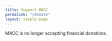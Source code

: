 ```yaml
---
title: Support MACC
permalink: "/donate"
layout: simple-page
---
```


MACC is no longer accepting financial donations.
